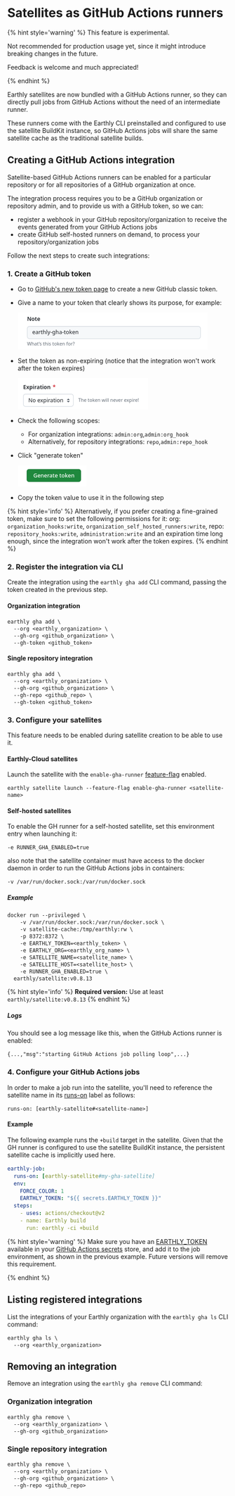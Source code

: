 # Satellites as GitHub Actions runners

{% hint style='warning' %}
This feature is experimental.

Not recommended for production usage yet, since it might introduce breaking changes in the future.

Feedback is welcome and much appreciated!

{% endhint %}

Earthly satellites are now bundled with a GitHub Actions runner, so they can directly pull jobs from GitHub Actions without the need of an intermediate runner.

These runners come with the Earthly CLI preinstalled and configured to use the satellite BuildKit instance, so GitHub Actions jobs will share the same satellite cache as the traditional satellite builds.

## Creating a GitHub Actions integration

Satellite-based GitHub Actions runners can be enabled for a particular repository or for all repositories of a GitHub organization at once.

The integration process requires you to be a GitHub organization or repository admin, and to provide us with a GitHub token, so we can:
- register a webhook in your GitHub repository/organization to receive the events generated from your GitHub Actions jobs
- create GitHub self-hosted runners on demand, to process your repository/organization jobs

Follow the next steps to create such integrations:

### 1. Create a GitHub token

- Go to [GitHub's new token page](https://github.com/settings/tokens/new) to create a new GitHub classic token.

- Give a name to your token that clearly shows its purpose, for example:

  ![token name](./gha/token-name.png)

- Set the token as non-expiring (notice that the integration won't work after the token expires)

  ![token expiration](./gha/token-expiration.png)

- Check the following scopes:
  - For organization integrations: `admin:org`,`admin:org_hook`
  - Alternatively, for repository integrations: `repo`,`admin:repo_hook`

- Click "generate token"

  ![token generate](./gha/token-generate.png)

- Copy the token value to use it in the following step

{% hint style='info' %}
Alternatively, if you prefer creating a fine-grained token, make sure to set the following permissions for it: org: `organization_hooks:write`, `organization_self_hosted_runners:write`, repo: `repository_hooks:write`, `administration:write`
and an expiration time long enough, since the integration won't work after the token expires.
{% endhint %}

### 2. Register the integration via CLI
Create the integration using the `earthly gha add` CLI command, passing the token created in the previous step.

#### Organization integration
``` 
earthly gha add \
  --org <earthly_organization> \
  --gh-org <github_organization> \
  --gh-token <github_token>
``` 

#### Single repository integration
``` 
earthly gha add \
  --org <earthly_organization> \
  --gh-org <github_organization> \
  --gh-repo <github_repo> \
  --gh-token <github_token>
``` 

### 3. Configure your satellites

This feature needs to be enabled during satellite creation to be able to use it.

#### Earthly-Cloud satellites
Launch the satellite with the `enable-gha-runner` [feature-flag](https://docs.earthly.dev/earthly-cloud/satellites/managing#changing-feature-flags) enabled.
```
earthly satellite launch --feature-flag enable-gha-runner <satellite-name>
``` 

#### Self-hosted satellites
To enable the GH runner for a self-hosted satellite, set this environment entry when launching it:
```
-e RUNNER_GHA_ENABLED=true
```
also note that the satellite container must have access to the docker daemon in order to run the GitHub Actions jobs in containers:
```
-v /var/run/docker.sock:/var/run/docker.sock
```

##### Example
```shell
docker run --privileged \
    -v /var/run/docker.sock:/var/run/docker.sock \
    -v satellite-cache:/tmp/earthly:rw \
    -p 8372:8372 \
    -e EARTHLY_TOKEN=<earthly_token> \
    -e EARTHLY_ORG=<earthly_org_name> \
    -e SATELLITE_NAME=<satellite_name> \
    -e SATELLITE_HOST=<satellite_host> \
    -e RUNNER_GHA_ENABLED=true \
  earthly/satellite:v0.8.13
```
{% hint style='info' %}
**Required version:** Use at least `earthly/satellite:v0.8.13`
{% endhint %}

##### Logs
You should see a log message like this, when the GitHub Actions runner is enabled:
```
{...,"msg":"starting GitHub Actions job polling loop",...}
```

### 4. Configure your GitHub Actions jobs
In order to make a job run into the satellite, you'll need to reference the satellite name in its [runs-on](https://docs.github.com/en/actions/using-workflows/workflow-syntax-for-github-actions#jobsjob_idruns-on) label as follows:

```
runs-on: [earthly-satellite#<satellite-name>]
```

#### Example
The following example runs the `+build` target in the satellite. Given that the GH runner is configured to use the satellite BuildKit instance, the persistent satellite cache is implicitly used here.
```yml
earthly-job:
  runs-on: [earthly-satellite#my-gha-satellite]
  env:
    FORCE_COLOR: 1
    EARTHLY_TOKEN: "${{ secrets.EARTHLY_TOKEN }}"
  steps:
    - uses: actions/checkout@v2
    - name: Earthly build
      run: earthly -ci +build
```

{% hint style='warning' %}
Make sure you have an [EARTHLY_TOKEN](https://docs.earthly.dev/docs/earthly-command#earthly-account-create-token) available in your [GitHub Actions secrets](https://docs.github.com/en/actions/security-guides/using-secrets-in-github-actions) store, and add it to the job environment, as shown in the previous example. Future versions will remove this requirement.

{% endhint %}

## Listing registered integrations
List the integrations of your Earthly organization with the `earthly gha ls` CLI command:

``` 
earthly gha ls \
  --org <earthly_organization> 
``` 

## Removing an integration
Remove an integration using the `earthly gha remove` CLI command:

### Organization integration
``` 
earthly gha remove \
  --org <earthly_organization> \
  --gh-org <github_organization> 
``` 

### Single repository integration
``` 
earthly gha remove \
  --org <earthly_organization> \
  --gh-org <github_organization> \
  --gh-repo <github_repo>
``` 
